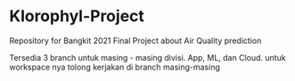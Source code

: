 # Klorophyl-Project
Repository for Bangkit 2021 Final Project about Air Quality prediction

Tersedia 3 branch untuk masing - masing divisi. App, ML, dan Cloud. untuk workspace nya tolong kerjakan di branch masing-masing
